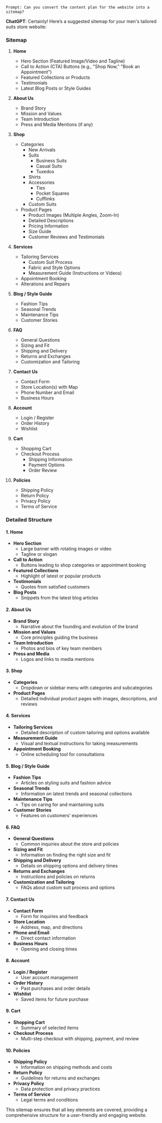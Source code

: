 ```
Prompt: Can you convert the content plan for the website into a sitemap?
```

**ChatGPT**: Certainly! Here’s a suggested sitemap for your men's tailored suits store website:

### Sitemap

1. **Home**

   - Hero Section (Featured Image/Video and Tagline)
   - Call to Action (CTA) Buttons (e.g., "Shop Now," "Book an Appointment")
   - Featured Collections or Products
   - Testimonials
   - Latest Blog Posts or Style Guides

2. **About Us**

   - Brand Story
   - Mission and Values
   - Team Introduction
   - Press and Media Mentions (if any)

3. **Shop**

   - Categories
     - New Arrivals
     - Suits
       - Business Suits
       - Casual Suits
       - Tuxedos
     - Shirts
     - Accessories
       - Ties
       - Pocket Squares
       - Cufflinks
     - Custom Suits
   - Product Pages
     - Product Images (Multiple Angles, Zoom-In)
     - Detailed Descriptions
     - Pricing Information
     - Size Guide
     - Customer Reviews and Testimonials

4. **Services**

   - Tailoring Services
     - Custom Suit Process
     - Fabric and Style Options
     - Measurement Guide (Instructions or Videos)
   - Appointment Booking
   - Alterations and Repairs

5. **Blog / Style Guide**

   - Fashion Tips
   - Seasonal Trends
   - Maintenance Tips
   - Customer Stories

6. **FAQ**

   - General Questions
   - Sizing and Fit
   - Shipping and Delivery
   - Returns and Exchanges
   - Customization and Tailoring

7. **Contact Us**

   - Contact Form
   - Store Location(s) with Map
   - Phone Number and Email
   - Business Hours

8. **Account**

   - Login / Register
   - Order History
   - Wishlist

9. **Cart**

   - Shopping Cart
   - Checkout Process
     - Shipping Information
     - Payment Options
     - Order Review

10. **Policies**
    - Shipping Policy
    - Return Policy
    - Privacy Policy
    - Terms of Service

### Detailed Structure

#### 1. Home

- **Hero Section**
  - Large banner with rotating images or video
  - Tagline or slogan
- **Call to Action**
  - Buttons leading to shop categories or appointment booking
- **Featured Collections**
  - Highlight of latest or popular products
- **Testimonials**
  - Quotes from satisfied customers
- **Blog Posts**
  - Snippets from the latest blog articles

#### 2. About Us

- **Brand Story**
  - Narrative about the founding and evolution of the brand
- **Mission and Values**
  - Core principles guiding the business
- **Team Introduction**
  - Photos and bios of key team members
- **Press and Media**
  - Logos and links to media mentions

#### 3. Shop

- **Categories**
  - Dropdown or sidebar menu with categories and subcategories
- **Product Pages**
  - Detailed individual product pages with images, descriptions, and reviews

#### 4. Services

- **Tailoring Services**
  - Detailed description of custom tailoring and options available
- **Measurement Guide**
  - Visual and textual instructions for taking measurements
- **Appointment Booking**
  - Online scheduling tool for consultations

#### 5. Blog / Style Guide

- **Fashion Tips**
  - Articles on styling suits and fashion advice
- **Seasonal Trends**
  - Information on latest trends and seasonal collections
- **Maintenance Tips**
  - Tips on caring for and maintaining suits
- **Customer Stories**
  - Features on customers’ experiences

#### 6. FAQ

- **General Questions**
  - Common inquiries about the store and policies
- **Sizing and Fit**
  - Information on finding the right size and fit
- **Shipping and Delivery**
  - Details on shipping options and delivery times
- **Returns and Exchanges**
  - Instructions and policies on returns
- **Customization and Tailoring**
  - FAQs about custom suit process and options

#### 7. Contact Us

- **Contact Form**
  - Form for inquiries and feedback
- **Store Location**
  - Address, map, and directions
- **Phone and Email**
  - Direct contact information
- **Business Hours**
  - Opening and closing times

#### 8. Account

- **Login / Register**
  - User account management
- **Order History**
  - Past purchases and order details
- **Wishlist**
  - Saved items for future purchase

#### 9. Cart

- **Shopping Cart**
  - Summary of selected items
- **Checkout Process**
  - Multi-step checkout with shipping, payment, and review

#### 10. Policies

- **Shipping Policy**
  - Information on shipping methods and costs
- **Return Policy**
  - Guidelines for returns and exchanges
- **Privacy Policy**
  - Data protection and privacy practices
- **Terms of Service**
  - Legal terms and conditions

This sitemap ensures that all key elements are covered, providing a comprehensive structure for a user-friendly and engaging website.
